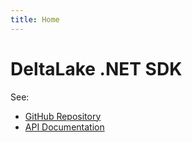 ```yaml
---
title: Home
---
```


# DeltaLake .NET SDK

See:

- [GitHub Repository](https://github.com/mightyshazam/delta-dotnet)
- [API Documentation](/api/)
